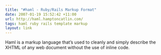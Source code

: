 ```yaml
---
title: "#haml - Ruby/Rails Markup Format"
date: 2007-01-19 15:52:42 +11:00
url: http://haml.hamptoncatlin.com/
tags: haml ruby rails template markup
layout: link
---
```

Haml is a markup language that’s used to cleanly and simply describe the XHTML of any web document without the use of inline code.
